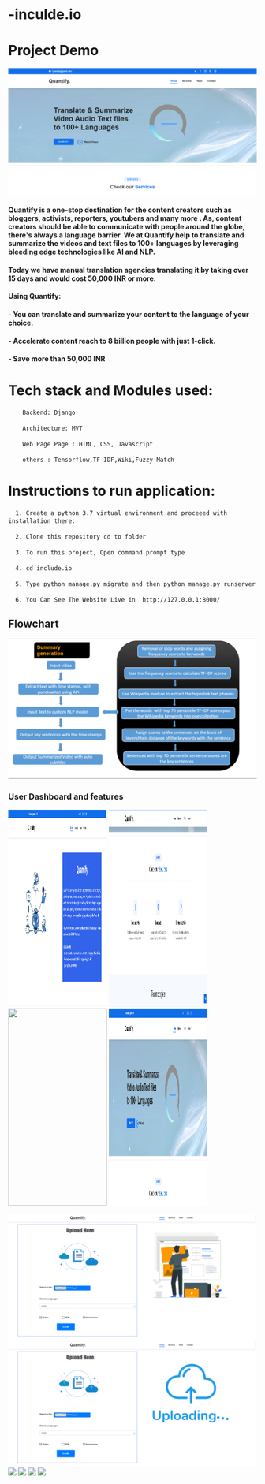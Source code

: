 # -inculde.io

# Project Demo

[![Youtube](./snaps/Quantify.png)](https://www.youtube.com/watch?v=CH2nXmYXRI0)



#### Quantify is a one-stop destination for the content creators such as bloggers, activists, reporters, youtubers and many more . As, content creators should be able to communicate with people around the globe, there's always a language barrier. We at Quantify help to translate and summarize the videos and text files to 100+ languages by leveraging bleeding edge technologies like AI and NLP.

#### Today we have manual translation agencies translating it by taking over 15 days and would cost 50,000 INR or more.

#### Using Quantify:
#### - You can translate and summarize your content to the language of your choice.
#### - Accelerate content reach to 8 billion people with just 1-click.
#### - Save more than 50,000 INR

# Tech stack and Modules used:

        Backend: Django
        
        Architecture: MVT
        
        Web Page Page : HTML, CSS, Javascript
        
        others : Tensorflow,TF-IDF,Wiki,Fuzzy Match
        
# Instructions to run application:


      1. Create a python 3.7 virtual environment and proceeed with installation there:
      
      2. Clone this repository cd to folder 
      
      3. To run this project, Open command prompt type 

      4. cd include.io
 
      5. Type python manage.py migrate and then python manage.py runserver
      
      6. You Can See The Website Live in  http://127.0.0.1:8000/
      
 ## Flowchart
<img src="flowchart.png" >

### User Dashboard and features
<img src="./snaps/About Quatify.png" width="200" height="400"> <img src="./snaps/Features.png" width="200" height="400"> <img src="./snaps/Tech Stack.png
.png" width="200" height="400"> <img src="./snaps/Quantify.png" width="200" height="400">

<img src="./snaps/Opera Snapshot_2021-04-18_081241_127.0.0.1.png"  >
<img src="./snaps/Opera Snapshot_2021-04-18_081255_127.0.0.1.png"  > 
<img src="./snaps/Tech Stack.png.png" >
<img src="Uploading form.png" >
<img src="Processing Input.png" >
<img src="Output.png" >


